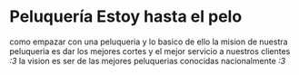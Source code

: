 # Peluquería Estoy hasta el pelo
como empazar con una peluqueria y lo basico de ello
 la mision de nuestra peluqueria es dar los mejores cortes y el mejor servicio a nuestros clientes _:3_
 la vision es ser de las  mejores peluquerias conocidas nacionalmente _:3_

